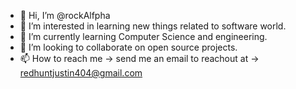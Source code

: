 - 👋 Hi, I’m @rockAlfpha
- 👀 I’m interested in learning new things related to software world.
- 🌱 I’m currently learning Computer Science and engineering.
- 💞️ I’m looking to collaborate on open source projects.
- 📫 How to reach me -> send me an email to reachout at -> redhuntjustin404@gmail.com

<!---
rockAlfpha/rockAlfpha is a ✨ special ✨ repository because its `README.md` (this file) appears on your GitHub profile.
You can click the Preview link to take a look at your changes.
--->
